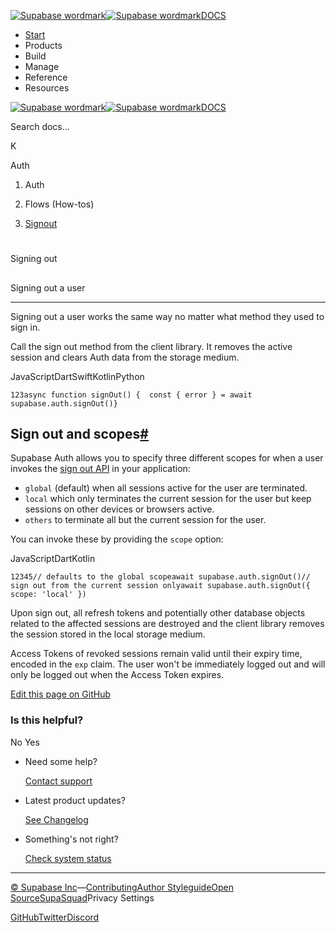 [![Supabase wordmark](https://supabase.com/docs/_next/image?url=%2Fdocs%2Fsupabase-dark.svg&w=256&q=75&dpl=dpl_5BYG5BkQhU19GEfZfhcgAbeGcRQo)![Supabase wordmark](https://supabase.com/docs/_next/image?url=%2Fdocs%2Fsupabase-light.svg&w=256&q=75&dpl=dpl_5BYG5BkQhU19GEfZfhcgAbeGcRQo)DOCS](https://supabase.com/docs)

-   [Start](https://supabase.com/docs/guides/getting-started)
-   Products
-   Build
-   Manage
-   Reference
-   Resources

[![Supabase wordmark](https://supabase.com/docs/_next/image?url=%2Fdocs%2Fsupabase-dark.svg&w=256&q=75&dpl=dpl_5BYG5BkQhU19GEfZfhcgAbeGcRQo)![Supabase wordmark](https://supabase.com/docs/_next/image?url=%2Fdocs%2Fsupabase-light.svg&w=256&q=75&dpl=dpl_5BYG5BkQhU19GEfZfhcgAbeGcRQo)DOCS](https://supabase.com/docs)

Search docs...

K

Auth

1.  Auth

3.  Flows (How-tos)

5.  [Signout](https://supabase.com/docs/guides/auth/signout)

# 

Signing out

## 

Signing out a user

* * *

Signing out a user works the same way no matter what method they used to sign in.

Call the sign out method from the client library. It removes the active session and clears Auth data from the storage medium.

JavaScriptDartSwiftKotlinPython

```
123async function signOut() {  const { error } = await supabase.auth.signOut()}
```

## Sign out and scopes[#](#sign-out-and-scopes)

Supabase Auth allows you to specify three different scopes for when a user invokes the [sign out API](https://supabase.com/docs/reference/javascript/auth-signout) in your application:

-   `global` (default) when all sessions active for the user are terminated.
-   `local` which only terminates the current session for the user but keep sessions on other devices or browsers active.
-   `others` to terminate all but the current session for the user.

You can invoke these by providing the `scope` option:

JavaScriptDartKotlin

```
12345// defaults to the global scopeawait supabase.auth.signOut()// sign out from the current session onlyawait supabase.auth.signOut({ scope: 'local' })
```

Upon sign out, all refresh tokens and potentially other database objects related to the affected sessions are destroyed and the client library removes the session stored in the local storage medium.

Access Tokens of revoked sessions remain valid until their expiry time, encoded in the `exp` claim. The user won't be immediately logged out and will only be logged out when the Access Token expires.

[Edit this page on GitHub](https://github.com/supabase/supabase/blob/master/apps/docs/content/guides/auth/signout.mdx)

### Is this helpful?

No Yes

-   Need some help?
    
    [Contact support](https://supabase.com/support)
-   Latest product updates?
    
    [See Changelog](https://supabase.com/changelog)
-   Something's not right?
    
    [Check system status](https://status.supabase.com/)

* * *

[© Supabase Inc](https://supabase.com/)—[Contributing](https://github.com/supabase/supabase/blob/master/apps/docs/DEVELOPERS.md)[Author Styleguide](https://github.com/supabase/supabase/blob/master/apps/docs/CONTRIBUTING.md)[Open Source](https://supabase.com/open-source)[SupaSquad](https://supabase.com/supasquad)Privacy Settings

[GitHub](https://github.com/supabase/supabase)[Twitter](https://twitter.com/supabase)[Discord](https://discord.supabase.com/)